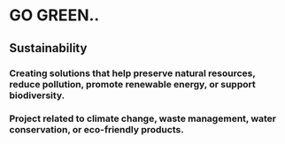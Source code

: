 # GO GREEN..

## Sustainability 
### Creating solutions that help preserve natural resources, reduce pollution, promote renewable energy, or support biodiversity. 
### Project related to climate change, waste management, water conservation, or eco-friendly products.
